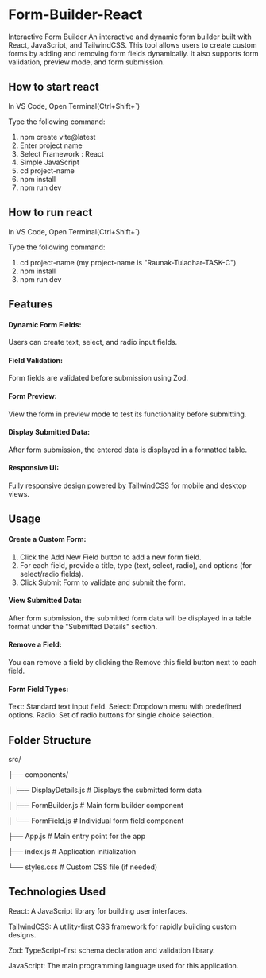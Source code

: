 # Form-Builder-React

Interactive Form Builder An interactive and dynamic form builder built with React, JavaScript, and TailwindCSS. This tool allows users to create custom forms by adding and removing form fields dynamically. It also supports form validation, preview mode, and form submission.

## How to start react

In VS Code, Open Terminal(Ctrl+Shift+`)

Type the following command:
1. npm create vite@latest
2. Enter project name
3. Select Framework : React
4. Simple JavaScript
5. cd project-name
6. npm install
7. npm run dev

## How to run react

In VS Code, Open Terminal(Ctrl+Shift+`)

Type the following command:
1. cd project-name (my project-name is "Raunak-Tuladhar-TASK-C")
2. npm install
3. npm run dev

## Features

#### Dynamic Form Fields: 
Users can create text, select, and radio input fields.

#### Field Validation: 
Form fields are validated before submission using Zod.

#### Form Preview: 
View the form in preview mode to test its functionality before submitting.

#### Display Submitted Data: 
After form submission, the entered data is displayed in a formatted table.

#### Responsive UI: 
Fully responsive design powered by TailwindCSS for mobile and desktop views.

## Usage

#### Create a Custom Form:

1. Click the Add New Field button to add a new form field.
2. For each field, provide a title, type (text, select, radio), and options (for select/radio fields).
3. Click Submit Form to validate and submit the form.

#### View Submitted Data:
After form submission, the submitted form data will be displayed in a table format under the "Submitted Details" section.

#### Remove a Field:
You can remove a field by clicking the Remove this field button next to each field.

#### Form Field Types:
Text: Standard text input field.
Select: Dropdown menu with predefined options.
Radio: Set of radio buttons for single choice selection.

## Folder Structure

src/

├── components/

│ ├── DisplayDetails.js # Displays the submitted form data

│ ├── FormBuilder.js # Main form builder component

│ └── FormField.js # Individual form field component

├── App.js # Main entry point for the app

├── index.js # Application initialization

└── styles.css # Custom CSS file (if needed)

## Technologies Used

React: A JavaScript library for building user interfaces.

TailwindCSS: A utility-first CSS framework for rapidly building custom designs.

Zod: TypeScript-first schema declaration and validation library.

JavaScript: The main programming language used for this application.
